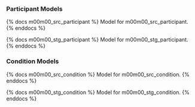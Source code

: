 ### Participant Models

{% docs m00m00_src_participant %}
Model for m00m00_src_participant.
{% enddocs %}

{% docs m00m00_stg_participant %}
Model for m00m00_stg_participant.
{% enddocs %}

### Condition Models

{% docs m00m00_src_condition %}
Model for m00m00_src_condition.
{% enddocs %}

{% docs m00m00_stg_condition %}
Model for m00m00_stg_condition.
{% enddocs %}
